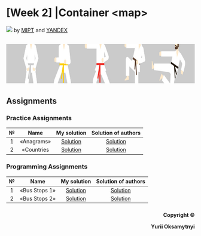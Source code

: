 # [Week 2] |Container &lt;map&gt;
<img src="https://info.nyif.com/wp-content/uploads/2019/05/coursera_logo.jpg" height="15" /> by [MIPT](https://www.mipt.ru) and [YANDEX](https://www.yandex.ru) 
## <img src="https://github.com/allwak/coursera-modern-cpp-course1-white-belt-byOks/blob/master/Pic/16-Yandex-291-1500_430-1500_430.jpg" height="105" />

## Assignments
### Practice Assignments
№     | Name          | My solution   | Solution of authors
:-----------: | :------------------------------------: | :---------------------------------------------------: | :-----------: 
1 |«Anagrams» | [Solution](https://github.com/allwak/coursera-modern-cpp-course1-white-belt-byOks/blob/master/Week%20-%202/%5BPart%201%5D%20Functions/Practice%20Assignments/Practice_Programming%20Assignment%201%20Palindrom.cpp) | [Solution](https://github.com/allwak/coursera-modern-cpp-course1-white-belt-byOks/blob/master/Week%20-%202/%5BPart%201%5D%20Functions/Practice%20Assignments/%5BOff%20Solution%5D%20Practice_Programming%20Assignment%201%20Palindrom.cpp)
2 |«Countries | [Solution](https://github.com/allwak/coursera-modern-cpp-course1-white-belt-byOks/blob/master/Week%20-%202/%5BPart%201%5D%20Functions/Practice%20Assignments/Practice_Programming%20Assignment%201%20Palindrom.cpp) | [Solution](https://github.com/allwak/coursera-modern-cpp-course1-white-belt-byOks/blob/master/Week%20-%202/%5BPart%201%5D%20Functions/Practice%20Assignments/%5BOff%20Solution%5D%20Practice_Programming%20Assignment%201%20Palindrom.cpp)


### Programming Assignments
№     | Name          | My solution   | Solution of authors
:-----------: | :------------------------------------: | :---------------------------------------------------: | :-----------: 
1 |«Bus Stops 1» | [Solution](https://github.com/allwak/coursera-modern-cpp-course1-white-belt-byOks/blob/master/Week%20-%202/%5BPart%203%5D%20Container%20map/Assignments/Programming%20Assignment%201%20Bus%20Stops%201.cpp) | [Solution](https://github.com/allwak/coursera-modern-cpp-course1-white-belt-byOks/blob/master/Week%20-%202/%5BPart%203%5D%20Container%20map/Assignments/%5BOff%20Solution%5D%20Programming%20Assignment%201%20Bus%20Stops%201.cpp)
2 |«Bus Stops 2» | [Solution](https://github.com/allwak/coursera-modern-cpp-course1-white-belt-byOks/blob/master/Week%20-%202/%5BPart%203%5D%20Container%20map/Assignments/Programming%20Assignment%201%20Bus%20Stops%202.cpp) | [Solution](https://github.com/allwak/coursera-modern-cpp-course1-white-belt-byOks/blob/master/Week%20-%202/%5BPart%203%5D%20Container%20map/Assignments/%5BOff%20Solution%5D%20Programming%20Assignment%201%20Bus%20Stops%202.cpp)




###
<p align="right"><b>Copyright ©️</b></p>
<p align="right"><b>Yurii Oksamytnyi</b></p>
